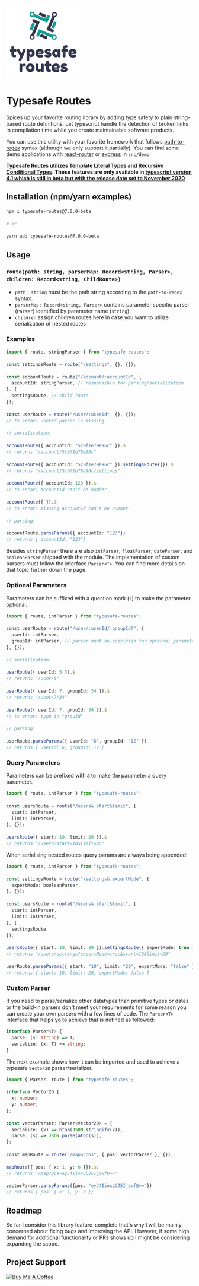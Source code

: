 <img title="logo" src="logo.png" />

# Typesafe Routes

Spices up your favorite routing library by adding type safety to plain string-based route definitions. Let typescript handle the detection of broken links in compilation time while you create maintainable software products.

You can use this utility with your favorite framework that follows [path-to-regex](https://github.com/pillarjs/path-to-regexp) syntax (although we only support it partially). You can find some demo applications with [react-router](https://reacttraining.com/react-router/) or [express](https://expressjs.com/) in `src/demo`.

**Typesafe Routes utilizes [Template Literal Types](https://devblogs.microsoft.com/typescript/announcing-typescript-4-1-beta/#template-literal-types) and [Recursive Conditional Types](https://devblogs.microsoft.com/typescript/announcing-typescript-4-1-beta/#recursive-conditional-types). These features are only available in [typescript version 4.1 which is still in beta but with the release date set to November 2020](https://github.com/microsoft/TypeScript/issues/40124)**

## Installation (npm/yarn examples)

``` sh
npm i typesafe-routes@7.0.0-beta

# or

yarn add typesafe-routes@7.0.0-beta
```

## Usage

### `route(path: string, parserMap: Record<string, Parser>, children: Record<string, ChildRoute>)`

* `path: string` must be the path string according to the `path-to-regex` syntax.
* `parserMap: Record<string, Parser>` contains parameter specific parser (`Parser`) identified by parameter name (`string`)
* `children` assign children routes here in case you want to utilize serialization of nested routes

### Examples

``` ts
import { route, stringParser } from "typesafe-routes";

const settingsRoute = route("/settings", {}, {});

const accountRoute = route("/account/:accountId", {
  accountId: stringParser, // responsible for parsing/serialization
}, {
  settingsRoute, // child route
});

const userRoute = route("/user/:userId", {}, {});
// ts error: userId parser is missing

// serialisation:

accountRoute({ accountId: "5c9f1e79e96c" }).$
// returns "/account/5c9f1e79e96c"

accountRoute({ accountId: "5c9f1e79e96c" }).settingsRoute({}).$
// returns "/account/5c9f1e79e96c/settings"

accountRoute({ accountId: 123 }).$
// ts error: accountId can't be number 

accountRoute({ }).$
// ts error: missing accountId can't be number

// parsing:

accountRoute.parseParams({ accountId: "123"})
// returns { accountId: "123"}

```

Besides `stringParser` there are also `intParser`, `floatParser`, `dateParser`, and `booleanParser` shipped with the module. The implementation of custom parsers must follow the interface `Parser<T>`. You can find more details on that topic further down the page.

### Optional Parameters

Parameters can be suffixed with a question mark (`?`) to make the parameter optional.

``` ts
import { route, intParser } from "typesafe-routes";

const userRoute = route("/user/:userId/:groupId?", {
  userId: intParser,
  groupId: intParser, // parser must be specified for optional parameters
}, {});

// serialisation:

userRoute({ userId: 5 }).$
// returns "/user/5"

userRoute({ userId: 7, groupId: 34 }).$
// returns "/user/7/34"

userRoute({ userId: 7, grouId: 34 }).$
// ts error: typo in "grouId"

// parsing:

userRoute.parseParams({ userId: "6", groupId: "12" })
// returns { userId: 6, groupId: 12 }
```

### Query Parameters

Parameters can be prefixed with `&` to make the parameter a query parameter.

``` ts
import { route, intParser } from "typesafe-routes";

const usersRoute = route("/users&:start&limit", {
  start: intParser,
  limit: intParser,
}, {});

usersRoute({ start: 10, limit: 20 }).$
// returns "/users?start=10&limit=20"
```

When serialising nested routes query params are always being appended:

``` ts
import { route, intParser } from "typesafe-routes";

const settingsRoute = route("/settings&:expertMode", {
  expertMode: booleanParser,
}, {});

const usersRoute = route("/users&:start&limit", {
  start: intParser,
  limit: intParser,
}, {
  settingsRoute
});

usersRoute({ start: 10, limit: 20 }).settingsRoute({ expertMode: true })$
// returns "/users/settings?expertMode=true&start=10&limit=20"

userRoute.parseParams({ start: "10", limit: "20", expertMode: "false" });
// returns { start: 10, limit: 20, expertMode: false }
```

### Custom Parser 

If you need to parse/serialize other datatypes than primitive types or dates or the build-in parsers don't meet your requirements for some reason you can create your own parsers with a few lines of code. The `Parser<T>` interface that helps yo to achieve that is defined as followed:

``` ts
interface Parser<T> {
  parse: (s: string) => T;
  serialize: (x: T) => string;
}
```

The next example shows how it can be imported and used to achieve a typesafe `Vector2D` parser/serializer.

``` ts
import { Parser, route } from "typesafe-routes";

interface Vector2D {
  x: number;
  y: number;
};

const vectorParser: Parser<Vector2D> = {
  serialize: (v) => btoa(JSON.stringify(v)),
  parse: (s) => JSON.parse(atob(s)),
};

const mapRoute = route("/map&:pos", { pos: vectorParser }, {});

mapRoute({ pos: { x: 1, y: 0 }}).$;
// returns "/map?pos=eyJ4IjoxLCJ5IjowfQ=="

vectorParser.parseParams({pos: "eyJ4IjoxLCJ5IjowfQ=="})
// returns { pos: { x: 1, y: 0 }}
```

## Roadmap

So far I consider this library feature-complete that's why I will be mainly concerned about fixing bugs and improving the API. However, if some high demand for additional functionality or PRs shows up I might be considering expanding the scope.

## Project Support

<a href="https://www.buymeacoffee.com/kruschid" target="_blank"><img width="30%" src="https://cdn.buymeacoffee.com/buttons/v2/default-orange.png" alt="Buy Me A Coffee" ></a>